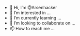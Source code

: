 - 👋 Hi, I’m @Arsenhacker
- 👀 I’m interested in ...
- 🌱 I’m currently learning ...
- 💞️ I’m looking to collaborate on ...
- 📫 How to reach me ...

<!---
Arsenhacker/Arsenhacker is a ✨ special ✨ repository because its `README.md` (this file) appears on your GitHub profile.
You can click the Preview link to take a look at your changes.
--->
